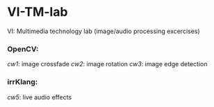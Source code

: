# VI-TM-lab
VI: Multimedia technology lab  (image/audio processing excercises)

### OpenCV:
*cw1*: image crossfade
*cw2*: image rotation
*cw3*: image edge detection

### irrKlang:
*cw5*: live audio effects
